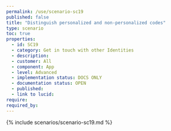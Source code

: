 ```yaml
---
permalink: /use/scenario-sc19
published: false
title: "Distinguish personalized and non-personalized codes"
type: scenario
toc: true
properties:
  - id: SC19
  - category: Get in touch with other Identities
  - description:
  - customer: All
  - component: App
  - level: Advanced
  - implementation status: DOCS ONLY
  - documentation status: OPEN
  - published:
  - link to lucid:
require:
required_by:
---
```


{% include scenarios/scenario-sc19.md %}
